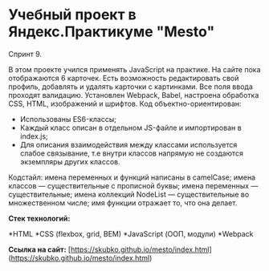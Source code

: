 # Учебный проект в Яндекс.Практикуме "Mesto"
Спринт 9.


В этом проекте учился применять JavaScript на практике. 
На сайте пока отображаются 6 карточек.
Есть возможность редактировать свой профиль, добавлять и удалять карточки с картинками.
Все поля ввода проходят валидацию. Установлен Webpack, Babel, настроена обработка CSS, HTML, изображений и шрифтов.
Код объектно-ориентирован:
- Использованы ES6-классы;
- Каждый класс описан в отдельном JS-файле и импортирован в index.js;
- Для описания взаимодействия между классами используется слабое связывание, т.е внутри классов напрямую не создаются экземпляры других классов.

Кодстайл:
имена переменных и функций написаны в camelCase;
имена классов — существительные с прописной буквы;
имена переменных — существительные;
имена коллекций NodeList — существительные во множественном числе;
имя функции отражает то, что она делает.


**Стек технологий:**

*HTML
*CSS (flexbox, grid, BEM)
*JavaScript (ООП, модули)
*Webpack


__Ссылка на сайт:__
[https://skubko.github.io/mesto/index.html] (https://skubko.github.io/mesto/index.html)